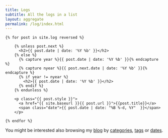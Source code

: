 ```yaml
---
title: Logs
subtitle: All the logs in a list
layout: aggregate
permalink: /log/index.html
---
```


<section>
  <article class="list">

          
    {% for post in site.log reversed %}
        
        {% unless post.next %}
          <h2>{{ post.date | date: '%Y %b' }}</h2>
        {% else %}
          {% capture year %}{{ post.date | date: '%Y %b' }}{% endcapture %}
          {% capture nyear %}{{ post.next.date | date: '%Y %b' }}{% endcapture %}
          {% if year != nyear %}
            <h2>{{ post.date | date: '%Y %b' }}</h2>
          {% endif %}
        {% endunless %}

        <p class="{{ post.style }}">
          <a href="{{ site.baseurl }}{{ post.url }}">{{post.title}}</a>
          <span class="date">{{ post.date | date: "%B %-d, %Y"  }}</span>
        </p>

    {% endfor %}
  </article>

  <article>
    <p>You might be interested also browsing my <a href="/blog">blog</a> by <a href="/blog/categories">categories</a>, <a href="/blog/tags">tags</a> or <a href="/blog/archive">dates</a>.</p>
  </article>
</section>

